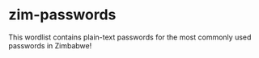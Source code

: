 # zim-passwords
This wordlist contains plain-text passwords for the most commonly used passwords in Zimbabwe!
